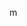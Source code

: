 m
<script>

let arr = [1, [2, [3, 4, 5], 6]];
function flatten(arr, crr) {
    //arr.flat(10)
    let brr = crr || []
    for(let i = 0; i < arr.length; i++){
        if(arr[i] instanceof Array){
            brr.concat(...flatten(arr[i], brr))
        }else{
            brr.push(arr[i])
        }
    }
    return brr
}
console.log(flatten(arr, []));  //  [1, 2, 3, 4, 5, 6]
</script>